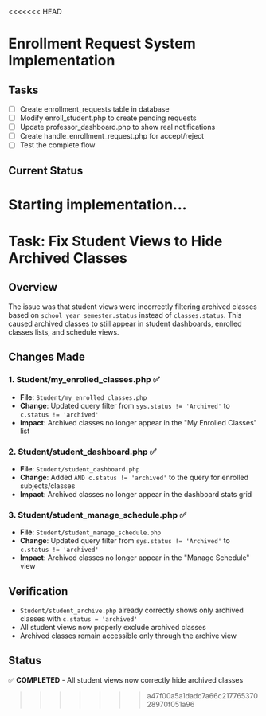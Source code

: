 <<<<<<< HEAD
# Enrollment Request System Implementation

## Tasks
- [ ] Create enrollment_requests table in database
- [ ] Modify enroll_student.php to create pending requests
- [ ] Update professor_dashboard.php to show real notifications
- [ ] Create handle_enrollment_request.php for accept/reject
- [ ] Test the complete flow

## Current Status
Starting implementation...
=======
# Task: Fix Student Views to Hide Archived Classes

## Overview
The issue was that student views were incorrectly filtering archived classes based on `school_year_semester.status` instead of `classes.status`. This caused archived classes to still appear in student dashboards, enrolled classes lists, and schedule views.

## Changes Made

### 1. Student/my_enrolled_classes.php ✅
- **File**: `Student/my_enrolled_classes.php`
- **Change**: Updated query filter from `sys.status != 'Archived'` to `c.status != 'archived'`
- **Impact**: Archived classes no longer appear in the "My Enrolled Classes" list

### 2. Student/student_dashboard.php ✅
- **File**: `Student/student_dashboard.php`
- **Change**: Added `AND c.status != 'archived'` to the query for enrolled subjects/classes
- **Impact**: Archived classes no longer appear in the dashboard stats grid

### 3. Student/student_manage_schedule.php ✅
- **File**: `Student/student_manage_schedule.php`
- **Change**: Updated query filter from `sys.status != 'Archived'` to `c.status != 'archived'`
- **Impact**: Archived classes no longer appear in the "Manage Schedule" view

## Verification
- `Student/student_archive.php` already correctly shows only archived classes with `c.status = 'archived'`
- All student views now properly exclude archived classes
- Archived classes remain accessible only through the archive view

## Status
✅ **COMPLETED** - All student views now correctly hide archived classes
>>>>>>> a47f00a5a1dadc7a66c21776537028970f051a96
